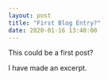 ```yaml
---
layout: post
title: "First Blog Entry?"
date: 2020-01-16 13:40:00
---
```


This could be a first post? 
<!--excerpt-->
I have made an excerpt.
